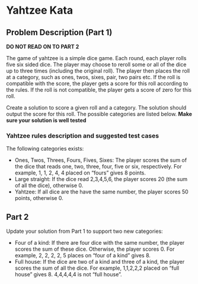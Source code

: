 # Yahtzee Kata
## Problem Description (Part 1)

**DO NOT READ ON TO PART 2**


The game of yahtzee is a simple dice game. Each round, each player rolls five six sided dice. The player may choose to reroll some or all of the dice up to three times (including the original roll). The player then places the roll at a category, such as ones, twos, sixes, pair, two pairs etc. If the roll is compatible with the score, the player gets a score for this roll according to the rules. If the roll is not compatible, the player gets a score of zero for this roll.

Create a solution to score a given roll and a category. The solution should output the score for this roll. The possible categories are listed below. **Make sure your solution is well tested**

### Yahtzee rules description and suggested test cases

The following categories exists:

* Ones, Twos, Threes, Fours, Fives, Sixes: The player scores the sum of the dice that reads one, two, three, four, five or six, respectively. For example, 1, 1, 2, 4, 4 placed on “fours” gives 8 points.
* Large straight: If the dice read 2,3,4,5,6, the player scores 20 (the sum of all the dice), otherwise 0.
* Yahtzee: If all dice are the have the same number, the player scores 50 points, otherwise 0.

## Part 2
Update your solution from Part 1 to support two new categories:
* Four of a kind: If there are four dice with the same number, the player scores the sum of these dice. Otherwise, the player scores 0. For example, 2, 2, 2, 2, 5 places on “four of a kind” gives 8.
* Full house: If the dice are two of a kind and three of a kind, the player scores the sum of all the dice. For example, 1,1,2,2,2 placed on “full house” gives 8. 4,4,4,4,4 is not “full house”.
